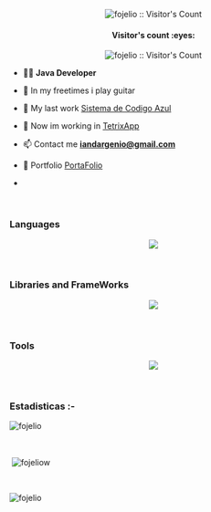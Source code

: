 
<p align="center"><img src="https://media.giphy.com/media/v1.Y2lkPTc5MGI3NjExM2p0cWhycWp5azI3dXhldGh6ZWZ0ejF2azJhdXVuanl0bm5vNGNxZyZlcD12MV9pbnRlcm5hbF9naWZfYnlfaWQmY3Q9Zw/jq7CakG1lHAI3neG3m/giphy.gif" alt="fojelio :: Visitor's Count" /></p>

<h4 align="center">Visitor's count :eyes:</h4>

<p align="center"><img src="https://profile-counter.glitch.me/{fojelio}/count.svg" alt="fojelio :: Visitor's Count" /></p>

- 👨‍💻 **Java Developer**

- 🎸 In my freetimes i play guitar

- 🔭 My last work [Sistema de Codigo Azul](https://github.com/botato300/sistema-codigo-azul)

- 🧩 Now im working in [TetrixApp](https://github.com/fojelio/tetrixgame-app)

- 📫 Contact me **iandargenio@gmail.com**

- 📑 Portfolio [PortaFolio](https://fojelportfolio.000webhostapp.com/)
- 
<br/>

<h3 align="left">Languages</h3>
<p align="center">
  <a href="https://skillicons.dev">
    <img src="https://skillicons.dev/icons?i=java,cpp,js,go,php,python,mysql,gherkin,html,css,arduino&perline=14" />
  </a>
</p>
<br>

<h3 align="left">Libraries and FrameWorks</h3>
<p align="center">
  <a href="https://skillicons.dev">
    <img src="https://skillicons.dev/icons?i=nodejs,spring,electron,bootstrap,express,selenium&perline=14" />
  </a>
</p>
<br>

<h3 align="left">Tools</h3>
<p align="center">
  <a href="https://skillicons.dev">
    <img src="https://skillicons.dev/icons?i=bash,linux,vscode,idea,postman,figma,git,github,gitlab&perline=14" />
  </a>
</p>
<br>

<h3>Estadisticas :-</h3>
<p><img align="center"
    src="https://github-readme-stats.vercel.app/api/top-langs?username=fojelio&show_icons=true&locale=en&bg_color=0d1117&text_color=ffffff&layout=compact"
    alt="fojelio" 
    bg_color=#808080/></p>

<br>

<p>&nbsp;<img align="center" src="https://github-readme-stats.vercel.app/api?username=fojelio&show_icons=true&locale=en&bg_color=0d1117&text_color=ffffff&repo=convoychat"
    alt="fojeliow" /></p>

<br>

<p><img align="center" src="https://github-readme-streak-stats.herokuapp.com/?user=fojelio&theme=dark&background=0d1117&date_format=M%20j%5B%2C%20Y%5D" alt="fojelio" /></p>
      
<p align="left"> <a href="https://twitter.com/" target="blank"><img
      src="https://img.shields.io/twitter/follow/?logo=twitter&style=for-the-badge" alt="" /></a> </p>
